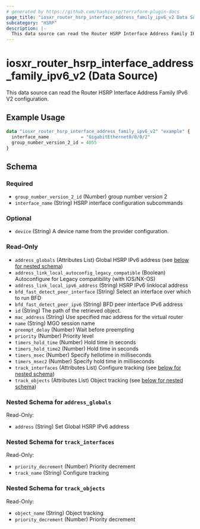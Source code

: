 ```yaml
---
# generated by https://github.com/hashicorp/terraform-plugin-docs
page_title: "iosxr_router_hsrp_interface_address_family_ipv6_v2 Data Source - terraform-provider-iosxr"
subcategory: "HSRP"
description: |-
  This data source can read the Router HSRP Interface Address Family IPv6 V2 configuration.
---
```


# iosxr_router_hsrp_interface_address_family_ipv6_v2 (Data Source)

This data source can read the Router HSRP Interface Address Family IPv6 V2 configuration.

## Example Usage

```terraform
data "iosxr_router_hsrp_interface_address_family_ipv6_v2" "example" {
  interface_name            = "GigabitEthernet0/0/0/2"
  group_number_version_2_id = 4055
}
```

<!-- schema generated by tfplugindocs -->
## Schema

### Required

- `group_number_version_2_id` (Number) group number version 2
- `interface_name` (String) HSRP interface configuration subcommands

### Optional

- `device` (String) A device name from the provider configuration.

### Read-Only

- `address_globals` (Attributes List) Global HSRP IPv6 address (see [below for nested schema](#nestedatt--address_globals))
- `address_link_local_autoconfig_legacy_compatible` (Boolean) Autoconfigure for Legacy compatibility (with IOS/NX-OS)
- `address_link_local_ipv6_address` (String) HSRP IPv6 linklocal address
- `bfd_fast_detect_peer_interface` (String) Select an interface over which to run BFD
- `bfd_fast_detect_peer_ipv6` (String) BFD peer interface IPv6 address
- `id` (String) The path of the retrieved object.
- `mac_address` (String) Use specified mac address for the virtual router
- `name` (String) MGO session name
- `preempt_delay` (Number) Wait before preempting
- `priority` (Number) Priority level
- `timers_hold_time` (Number) Hold time in seconds
- `timers_hold_time2` (Number) Hold time in seconds
- `timers_msec` (Number) Specify hellotime in milliseconds
- `timers_msec2` (Number) Specify hold time in milliseconds
- `track_interfaces` (Attributes List) Configure tracking (see [below for nested schema](#nestedatt--track_interfaces))
- `track_objects` (Attributes List) Object tracking (see [below for nested schema](#nestedatt--track_objects))

<a id="nestedatt--address_globals"></a>
### Nested Schema for `address_globals`

Read-Only:

- `address` (String) Set Global HSRP IPv6 address


<a id="nestedatt--track_interfaces"></a>
### Nested Schema for `track_interfaces`

Read-Only:

- `priority_decrement` (Number) Priority decrement
- `track_name` (String) Configure tracking


<a id="nestedatt--track_objects"></a>
### Nested Schema for `track_objects`

Read-Only:

- `object_name` (String) Object tracking
- `priority_decrement` (Number) Priority decrement
